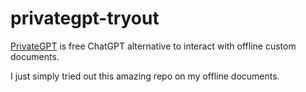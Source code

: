 # privategpt-tryout

[PrivateGPT](https://github.com/imartinez/privateGPT) is free ChatGPT alternative to interact with offline custom documents.


I just simply tried out this amazing repo on my offline documents.
